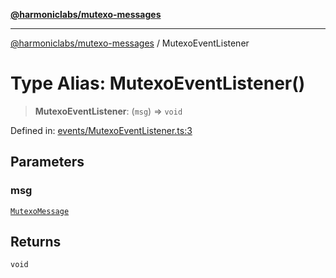 [**@harmoniclabs/mutexo-messages**](../README.md)

***

[@harmoniclabs/mutexo-messages](../README.md) / MutexoEventListener

# Type Alias: MutexoEventListener()

> **MutexoEventListener**: (`msg`) => `void`

Defined in: [events/MutexoEventListener.ts:3](https://github.com/HarmonicLabs/mutexo-messages/blob/aefac8841dc1fa8aebb577df666016362446522d/src/events/MutexoEventListener.ts#L3)

## Parameters

### msg

[`MutexoMessage`](MutexoMessage)

## Returns

`void`
